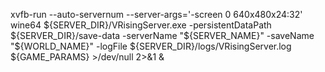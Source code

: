 xvfb-run --auto-servernum --server-args='-screen 0 640x480x24:32' wine64 ${SERVER_DIR}/VRisingServer.exe -persistentDataPath ${SERVER_DIR}/save-data -serverName "${SERVER_NAME}" -saveName "${WORLD_NAME}" -logFile ${SERVER_DIR}/logs/VRisingServer.log ${GAME_PARAMS} >/dev/null 2>&1 &